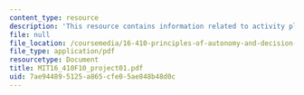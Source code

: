 ```yaml
---
content_type: resource
description: 'This resource contains information related to activity planner. '
file: null
file_location: /coursemedia/16-410-principles-of-autonomy-and-decision-making-fall-2010/7ae944895125a865cfe05ae848b48d0c_MIT16_410F10_project01.pdf
file_type: application/pdf
resourcetype: Document
title: MIT16_410F10_project01.pdf
uid: 7ae94489-5125-a865-cfe0-5ae848b48d0c
---
```

